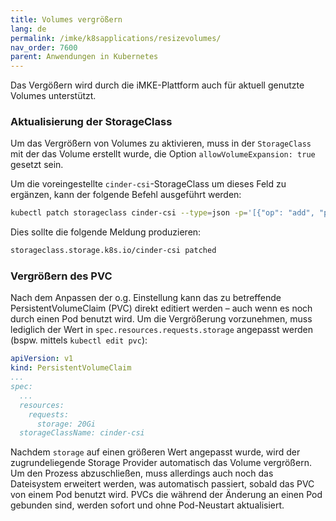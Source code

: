 ```yaml
---
title: Volumes vergrößern
lang: de
permalink: /imke/k8sapplications/resizevolumes/
nav_order: 7600
parent: Anwendungen in Kubernetes
---
```


Das Vergößern wird durch die iMKE-Plattform auch für aktuell genutzte Volumes unterstützt.

### Aktualisierung der StorageClass

Um das Vergrößern von Volumes zu aktivieren, muss in der `StorageClass` mit der das Volume erstellt wurde, die Option `allowVolumeExpansion: true` gesetzt sein.

Um die voreingestellte `cinder-csi`-StorageClass um dieses Feld zu ergänzen, kann der folgende Befehl ausgeführt werden:

```bash
kubectl patch storageclass cinder-csi --type=json -p='[{"op": "add", "path": "/allowVolumeExpansion", "value": true}]'
```

Dies sollte die folgende Meldung produzieren:

```bash
storageclass.storage.k8s.io/cinder-csi patched
```

### Vergrößern des PVC

Nach dem Anpassen der o.g. Einstellung kann das zu betreffende PersistentVolumeClaim (PVC) direkt editiert werden – auch wenn es noch durch einen Pod benutzt wird. Um die Vergrößerung vorzunehmen, muss lediglich der Wert in `spec.resources.requests.storage` angepasst werden (bspw. mittels `kubectl edit pvc`):

```yaml
apiVersion: v1
kind: PersistentVolumeClaim
...
spec:
  ...
  resources:
    requests:
      storage: 20Gi
  storageClassName: cinder-csi
```

Nachdem `storage` auf einen größeren Wert angepasst wurde, wird der zugrundeliegende Storage Provider automatisch das Volume vergrößern. Um den Prozess abzuschließen, muss allerdings auch noch das Dateisystem erweitert werden, was automatisch passiert, sobald das PVC von einem Pod benutzt wird. PVCs die während der Änderung an einen Pod gebunden sind, werden sofort und ohne Pod-Neustart aktualisiert.
